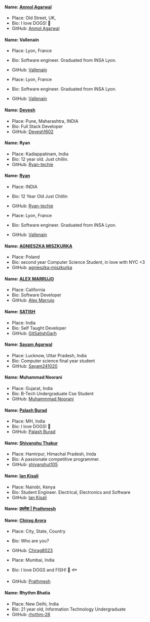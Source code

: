 #### Name: [Anmol Agarwal](https://github.com/fineanmol)

- Place: Old Street, UK,
- Bio: I love DOGS! :dog:
- GitHub: [Anmol Agarwal](https://github.com/fineanmol)

#### Name: Vallenain
- Place: Lyon, France
- Bio: Software engineer. Graduated from INSA Lyon.
- GitHub: [Vallenain](https://github.com/Vallenain)


- Place: Lyon, France
- Bio: Software engineer. Graduated from INSA Lyon.
- GitHub: [Vallenain](https://github.com/Vallenain)

#### Name: [Devesh](https://github.com/Devesh1602)
- Place: Pune, Maharashtra, INDIA
- Bio: Full Stack Developer
- GitHub: [Devesh1602](https://github.com/Devesh1602)

#### Name: Ryan

- Place: Kadiappatinam, India
- Bio: 12 year old. Just chillin.
- GitHub: [Ryan-techie](https://github.com/Ryan-techie)

#### Name: [Ryan](https://github.com/Ryan-techie)

- Place: INDIA
- Bio: 12 Year Old Just Chillin
- GitHub: [Ryan-techie](https://github.com/Ryan-techie)

 - Place: Lyon, France
 - Bio: Software engineer. Graduated from INSA Lyon.
 - GitHub: [Vallenain](https://github.com/Vallenain)



#### Name: [AGNIESZKA MISZKURKA](https://github.com/agnieszka-miszkurka)

- Place: Poland
- Bio: second year Computer Science Student, in love with NYC <3
- GitHub: [agnieszka-miszkurka](https://github.com/agnieszka-miszkurka)

#### Name: [ALEX MARRUJO](https://github.com/marrujoalex)

- Place: California
- Bio: Software Developer
- GitHub: [Alex Marrujo](https://github.com/marrujoalex)

#### Name: [SATISH](https://github.com/GitSatishGarg)
- Place: India
- Bio: Self Taught Developer
- GitHub: [GitSatishGarh](https://github.com/GitSatishGarg)


#### Name: [Sayam Agarwal](https://github.com/Sayam241020)
- Place: Lucknow, Uttar Pradesh, India
- Bio: Computer science final year student
- GitHub: [Sayam241020](https://github.com/Sayam241020)

#### Name: Muhammad Noorani

- Place: Gujarat, India
- Bio: B-Tech Undergraduate Cse Student
- GitHub: [Muhammmad Noorani](https://github.com/MuhammadNoorani)


#### Name: [Palash Burad](https://github.com/palash9561)
- Place: MH, India
- Bio: I love DOGS! :dog:
- GitHub: [Palash Burad](https://github.com/palash9561)




#### Name: [Shivanshu Thakur](https://github.com/shivanshut105)
- Place: Hamirpur, Himachal Pradesh, Inida
- Bio: A passionate competitive programmer.
- GitHub: [shivanshut105](https://github.com/shivanshut105)


#### Name: [Ian Kisali](https://github.com/iankisali)
- Place: Nairobi, Kenya
- Bio: Student Engineer. Electrical, Electronics and Software
- GitHub: [Ian Kisali](https://github.com/iankisali)

#### Name: [प्रथमेश | Prathmesh](https://github.com/prathmesh-b)


#### Name: [Chirag Arora](https://github.com/Chirag8023)
- Place: City, State, Country
- Bio: Who are you?
- GitHub: [Chirag8023](https://github.com/Chirag8023)


- Place: Mumbai, India
- Bio: I love DOGS and FISH! :dog: :fish:
- GitHub: [Prathmesh](https://github.com/prathmesh-b)

#### Name: Rhythm Bhatia

- Place: New Delhi, India
- Bio: 21 year old, Information Technology Undergraduate
- GitHub: [rhythm-28](https://github.com/rhythm-28)




